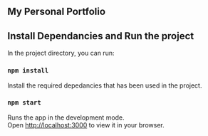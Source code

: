 ## My Personal Portfolio

## Install Dependancies and Run the project

In the project directory, you can run:

### `npm install`

Install the required depedancies that has been used in the project.

### `npm start`

Runs the app in the development mode.\
Open [http://localhost:3000](http://localhost:3000) to view it in your browser.
